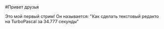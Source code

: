 #Привет друзья

Это мой первый стрим! Он называется: "Как сделать текстовый редакто на TurboPascal за 34.777 секунды"
